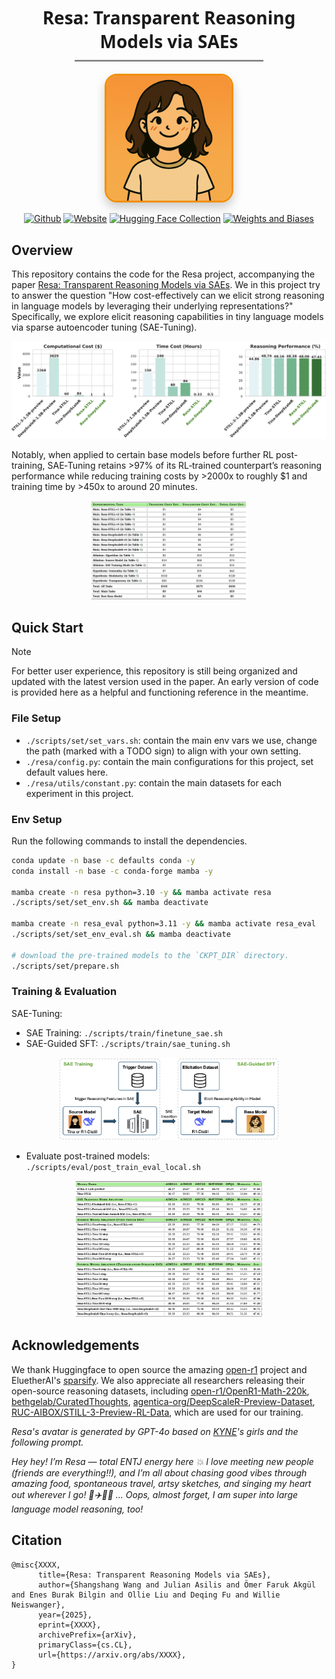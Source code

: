 <div align="center">
  <h1 style="font-family: 'Segoe UI', Tahoma, Geneva, Verdana, sans-serif; margin-bottom: 10px;">
    Resa: Transparent Reasoning Models via SAEs
  </h1>

  <hr style="width: 60%; border: none; border-top: 2px solid #ccc; margin: 0 auto 20px auto;">

  <a href="https://github.com/shangshang-wang/Resa">    
    <img src="./assets/Avatar-Resa.png" style="
      width: 200px;
      border-radius: 20px;
      box-shadow: 0 8px 16px rgba(0, 0, 0, 0.2);
      border: 3px solid #f18f01;
      transition: transform 0.3s ease;
    " 
    onmouseover="this.style.transform='scale(1.05)'" 
    onmouseout="this.style.transform='scale(1)'">
  </a>
</div>

<div align="center">

[![Github](https://img.shields.io/badge/Resa-000000?style=for-the-badge&logo=github&logoColor=000&logoColor=white)](https://github.com/shangshang-wang/Resa)
[![Website](https://img.shields.io/badge/Notion-%23000000.svg?style=for-the-badge&logo=semanticweb&logoColor=white)](https://shangshangwang.notion.site/resa) 
[![Hugging Face Collection](https://img.shields.io/badge/Resa_Yi-fcd022?style=for-the-badge&logo=huggingface&logoColor=000&labelColor)](https://huggingface.co/Resa-Yi)
[![Weights and Biases](https://img.shields.io/badge/Resa-fcd022?style=for-the-badge&logo=weightsandbiases&logoColor=000&labelColor)](https://wandb.ai/upup-ashton-wang-usc/Resa)

</div>

## Overview

This repository contains the code for the Resa project, accompanying the paper [Resa: Transparent Reasoning Models via SAEs](https://arxiv.org/abs/2504.15777). 
We in this project try to answer the question "How cost-effectively can we elicit strong reasoning in language models by leveraging their underlying representations?"
Specifically, we explore elicit reasoning capabilities in tiny language models via sparse autoencoder tuning (SAE-Tuning).

<div style="text-align: center;">
  <img 
    src="assets/overall_comparison.png" 
    alt="Overall Comparison" 
    width="1000" 
    style="max-width: 100%; height: auto;"> 
    </div>

Notably, when applied to certain base models before further RL post-training, SAE‑Tuning retains >97% of its RL‑trained counterpart’s reasoning performance while reducing training costs by >2000x to roughly $1 and training time by >450x to around 20 minutes.

<div style="text-align: center;">
  <img 
    src="assets/cost.png" 
    alt="Cost Breakdown" 
    style="max-width: 50%; height: auto;">
    </div>


## Quick Start

> [!NOTE]  
> For better user experience, this repository is still being organized and updated with the latest version used in the paper.
> An early version of code is provided here as a helpful and functioning reference in the meantime.

### File Setup

* `./scripts/set/set_vars.sh`: contain the main env vars we use, change the path (marked with a TODO sign) to align with your own setting.
* `./resa/config.py`: contain the main configurations for this project, set default values here.
* `./resa/utils/constant.py`: contain the main datasets for each experiment in this project.

### Env Setup

Run the following commands to install the dependencies.
```bash
conda update -n base -c defaults conda -y
conda install -n base -c conda-forge mamba -y

mamba create -n resa python=3.10 -y && mamba activate resa
./scripts/set/set_env.sh && mamba deactivate

mamba create -n resa_eval python=3.11 -y && mamba activate resa_eval
./scripts/set/set_env_eval.sh && mamba deactivate

# download the pre-trained models to the `CKPT_DIR` directory.
./scripts/set/prepare.sh
```

### Training & Evaluation

SAE-Tuning:
* SAE Training: `./scripts/train/finetune_sae.sh`
* SAE-Guided SFT: `./scripts/train/sae_tuning.sh`

<div style="text-align: center;">
  <img 
    src="assets/pipeline.png" 
    alt="Pipeline"
    style="max-width: 70%; height: auto;">
    </div>

* Evaluate post-trained models: `./scripts/eval/post_train_eval_local.sh`

<div style="text-align: center;">
  <img 
    src="assets/resa_eval.png" 
    alt="Resa Evaluation" 
    style="max-width: 60%; height: auto;">
    </div>

## Acknowledgements

We thank Huggingface to open source the amazing [open-r1](https://github.com/huggingface/open-r1/tree/7041fbc9d65b6f1832db727961e8282243f8f82a) project and EluetherAI's [sparsify](https://github.com/EleutherAI/sparsify). 
We also appreciate all researchers releasing their open-source reasoning datasets, including [open-r1/OpenR1-Math-220k](https://huggingface.co/datasets/open-r1/OpenR1-Math-220k), [bethgelab/CuratedThoughts](https://huggingface.co/datasets/bethgelab/CuratedThoughts), [agentica-org/DeepScaleR-Preview-Dataset](https://huggingface.co/datasets/agentica-org/DeepScaleR-Preview-Dataset), [RUC-AIBOX/STILL-3-Preview-RL-Data](https://huggingface.co/datasets/RUC-AIBOX/STILL-3-Preview-RL-Data), which are used for our training.

*Resa's avatar is generated by GPT-4o based on [KYNE](https://www.artsy.net/artist/kyne)'s girls and the following prompt.*

*Hey hey! I’m Resa — total ENTJ energy here 💥 I love meeting new people (friends are everything!!), and I’m all about chasing good vibes through amazing food, spontaneous travel, artsy sketches, and singing my heart out wherever I go! 🎨✈️🍜🎤 ... Oops, almost forget, I am super into large language model reasoning, too!*

## Citation

```cite
@misc{XXXX,
      title={Resa: Transparent Reasoning Models via SAEs}, 
      author={Shangshang Wang and Julian Asilis and Ömer Faruk Akgül and Enes Burak Bilgin and Ollie Liu and Deqing Fu and Willie Neiswanger},
      year={2025},
      eprint={XXXX},
      archivePrefix={arXiv},
      primaryClass={cs.CL},
      url={https://arxiv.org/abs/XXXX}, 
}
```
